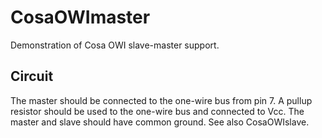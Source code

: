 CosaOWImaster
=============

Demonstration of Cosa OWI slave-master support. 

Circuit
-------
The master should be connected to the one-wire bus from pin 7.  A
pullup resistor should be used to the one-wire bus and connected to
Vcc. The master and slave should have common ground. See also
CosaOWIslave. 



